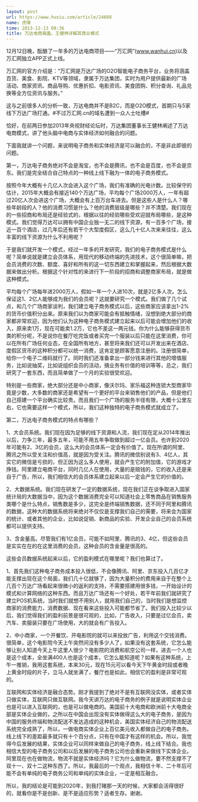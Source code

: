 ```yaml
---
layout: post
url: https://www.huxiu.com/article/24608
name: 虎嗅
time: 2013-12-13 08:36
title: 万达电商揭蛊。王健林详解其商业模式
---
```

12月12日晚，酝酿了一年多的万达电商项目——“万汇网”(www.wanhui.cn)以及万汇网独立APP正式上线。

万汇网的官方介绍是：“万汇网是万达广场的O2O智能电子商务平台，业务将涵盖百货、美食、影院、KTV等领域，隶属于万达集团，实时为用户提供最新的广场活动、商家资讯、商品导购、优惠折扣、电影资讯、美食团购、积分查询、礼品兑换等全方位资讯与服务。”

这与之前很多人的分析一致，万达电商并不是B2C，而是O2O模式，首期只与5家线下万达广场打通。#不过万汇网.cn的域名遭到一众人士吐槽#

恰好，在前两日参加2013年央视财经论坛时，万达集团董事长王健林阐述了万达电商模式，讲了他头脑中电商与实体经济如何融合的问题。

下面我就讲一个问题，来说明电子商务和实体经济是可以融合的，不是非此即彼的问题。

第一，万达电子商务绝对不会是淘宝，也不会是腾讯，也不会是百度，也不会是京东。我们是完全结合自己特点的一种线上线下融为一体的电子商务模式。

按照今年大概有十几亿人次会进入这个广场，我们有准确的光电计数。比较保守的估计，2015年大概会有接近140个万达广场，平均每个广场2000万人，一年有超过20亿人次会进这个广场，大概会有上百万台车进去。但是这些人是什么人？哪些年龄段的人？他的消费习惯是什么？他的消费层级是哪些？并不清楚。我们现在的一些招商和布局还是经验式的，根据以往的经验哪些受欢迎就布局哪些，是这种模式。我们觉得万达可以拥有中国企业独一无二的线下资源，有一百多个广场，接近一百个酒店，过几年后还有若干个大型度假区，这么几十亿人次来来往往，这么丰富的线下资源为什么不利用呢？

于是我们就开发一个模式，经过一年多的开发研究，我们的电子商务模式是什么呢？简单说就是建立会员体系，用现代的移动终端的先进技术，这个很简单嘛，把会员消费的次数、额度、喜好和所有的这一切东西建立和掌握起来，然后根据大数据来做出分析。根据这个针对性的来进行下一阶段的招商和调整商家布局，就是做这种模式。

平均每个广场每年进2000万人，假如一年一个人进10次，就是2亿多人次。怎么保证这1、2亿人能够成为我们的会员呢？这就要研究一个模式。我们做了几个试点，和几个广场商家谈判，我们建立电子商务模式以后，这些商家应该拿出1-2%的货币价值积分出来。原来我们以为商家可能会有抵触情绪，没想到绝大部分的商家都非常欢迎，因为他们认为这种电子商务模式建立起来以后可能会增加他们的收入，原来卖1万，现在可能卖1.2万，它也不差这一两元钱。你为什么能够获得货币类的积分呢，不是说你在餐厅吃完饭或者买完一个服装以后只能在这里消费，你可以在所有广场任何业态，在全国所有地方，甚至将来我们还可以开发出来在酒店、度假区货币的这种积分都可以统一消费，这肯定是顾客愿意注册的。注册很简单，给你一个电子二维码就行了。同时我们还准备拿出一部分钱来进行其他的增值服务，比如说抽奖，比如说组织会员的活动，搞业务有价值的培训等等，总之，我们研究了一套东西，而且简单做了一个月的实验很受欢迎。

特别是一些商家，绝大部分还是中小商家，像沃尔玛、家乐福这种连锁大型商家毕竟是少数，大多数的商家还是希望有一个更好的平台来销售他们的产品，但是他们自己搭建一个平台确实比较贵。而且我们一个广场的服务半径有限，大概十公里左右，它也需要这样一个模式，所以，我们这种独特的电子商务模式就成立了。

第二，万达电子商务模式的特点有哪些？

1、大会员系统。我们现在因为足够的线下资源和人流，我们现在定从2014年推出以后，力争三年，最多五年，可能不用五年争取做到超过一亿会员。也许到2020年可能有2、3亿的会员，这么大的会员体系一定会有价值了。现在所谓的阿里、腾讯之所以受关注和价值高，就是因为受关注。腾讯的微信别说有3、4亿人，其实它的微信是亏损的，但正因为这么多人使用，就会产生它的附加值，它的游戏才挣钱。阿里建立电商平台，同时几亿人在使用，大量的是赔钱的，它的收入还是来自于广告，所以，我们相信大的会员体系建立起来以后一定会产生它的价值的。

2、大数据系统。我们现在研发了一定的数据系统，现在我们正在谈争取进入国家统计局的大数据当中，因为这个数据消费完全可以知道社会上零售商品在销售服务类哪个是什么特点，销售数是多少，这完全是终端销售数据，还不同于阿里和腾讯的数据，这种大的数据系统将来绝对不仅仅是支撑我们自己的需要，将来会为国家的统计、或者其他的企业，比如说促销、新商品的实验、开发企业自己的会员系统都可以提供支持。

3、含金量高。尽管我们有1亿会员，可能不如阿里、腾讯的3、4亿，但这些会员是实实在在的在这里消费的会员，这种会员的含金量是很高的。

这些会员数据系统起来以后，它的盈利模式在哪里呢？我们也算过了。

1、首先我们这种电子商务成本投入很低，不会像腾讯、阿里、京东投入几百亿才能支撑出现在这个局面，我们几十亿就够了，因为大量积分的费用来自于在整个上几百个万达广场看起来很微小的返利的支持，不需要搭建用很多钱，一开始设计的模式和计算网络的这种东西。而且万达广场还有一个好处，若干年前我们就研究了建立POS机系统，当时我们就想不用别人，就用我们自己的，当时我们是想监控商家的消费能力，消费数据、现在看来这些投入可能都节省了。我们投入比较少以后，我们觉得我们的盈利前景是很可观的，比如，广告收入，只要是过亿会员，卖汽车、卖服装只要在广场使用，大的就会有广告投入。

2、中小商家，一个开餐饮、开电影院的就可以来投放广告，利用这个交钱消费。很简单，这个电影院今天上午突然间没有多少人了，如果没有这套系统，它怎么能够让别人知道今天上午这里人很少？电影院的消费和航空公司一样，进去一个人也是这个成本，全坐满400人也是这个成本，它怎么能知道呢？如果有这种系统，上午一推销，我用这套系统，本来30元，现在15元可以看今天下午黄金时段或者晚上黄金时段的片子，立马人就坐满了，餐厅也是如此，相信它的盈利是非常可观的。

互联网和实体经济是融合态势。刚才我提到了绝对不是有互联网没实体，或者实体只做实体，互联网只做互联网。我今天讲万达的电子商务的例子就是说明实体企业也是可以进入互联网的，也是可以做电商的。美国前十大电商和欧洲前十大电商全部是实体企业做的，之所以在中国会出现没有实体做得这么大的电子商务，是因为中国的服务终端和物流配送不发达造成的这种机会，美国实体经济自己的物流配送系统完全成熟了，所以，一做电商实体企业上百亿美元收入都做自己的电子商务。线上线下的差距最多就只有十个百分点，只有在中国才有这样的机会。所以，我觉得今后发展的结果，实体企业可以同样来做自己的电子商务，线上线下结合。我也相信大型的电子商务公司和以后发展的电子商务公司也会重新来做线下实体企业。阿里现在也在做物流，物流不就是实体经济吗？它为什么做物流，要不然支撑不了双十一、双十二这种东西了。所以，我最后的一个观点，我相信十年、二十年后可能不会有单纯的电子商务公司和单纯的实体企业，一定是相互融合。

所以，我的结论是可能到2020年，到我打赌那一天的时候，大家都会活得很好的，就看你是不是创新、是不是适应形势？适者生存。谢谢。


